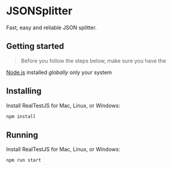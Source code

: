 # JSONSplitter

Fast, easy and reliable JSON splitter.

## Getting started

> Before you follow the steps below, make sure you have the

[Node.js](https://nodejs.org/en/download/) installed _globally_ only your system

## Installing

Install RealTestJS for Mac, Linux, or Windows:

```bash
npm install
```
## Running

Install RealTestJS for Mac, Linux, or Windows:

```bash
npm run start
```
